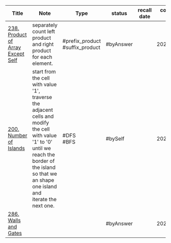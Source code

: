 

| Title                                                                                            | Note                                                                                                                                                                                                       | Type                            | status    | recall date | complete date |
| ------------------------------------------------------------------------------------------------ | ---------------------------------------------------------------------------------------------------------------------------------------------------------------------------------------------------------- | ------------------------------- | --------- | ----------- | ------------- |
| [238. Product of Array Except Self](https://leetcode.com/problems/product-of-array-except-self/) | separately count left product and right product for each element.                                                                                                                                          | #prefix_product #suffix_product | #byAnswer |             | 2024/10/28    |
| [200. Number of Islands](https://leetcode.com/problems/number-of-islands/)                       | start from the cell with value '1', traverse the adjacent cells and modify the cell with value '1' to '0' until we reach the border of the island so that we an shape one island and iterate the next one. | #DFS<br>#BFS                    | #bySelf   |             | 2024/10/28    |
| [286. Walls and Gates](https://leetcode.com/problems/walls-and-gates/)                           |                                                                                                                                                                                                            |                                 | #byAnswer |             | 2024/10/29    |
